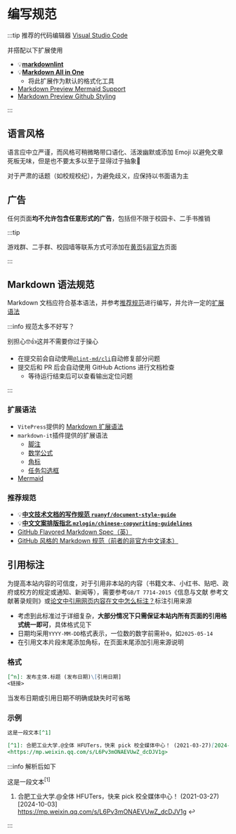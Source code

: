 # 编写规范

:::tip 推荐的代码编辑器
[Visual Studio Code](https://code.visualstudio.com/)

并搭配以下扩展使用

- 💡[**markdownlint**](https://marketplace.visualstudio.com/items/?itemName=DavidAnson.vscode-markdownlint)
- 💡[**Markdown All in One**](https://marketplace.visualstudio.com/items/?itemName=yzhang.markdown-all-in-one)
  - 将此扩展作为默认的格式化工具
- [Markdown Preview Mermaid Support](https://marketplace.visualstudio.com/items/?itemName=bierner.markdown-mermaid)
- [Markdown Preview Github Styling](https://marketplace.visualstudio.com/items/?itemName=bierner.markdown-preview-github-styles)

:::

## 语言风格

语言应中立严谨，而风格可稍微略带口语化、活泼幽默或添加 Emoji 以避免文章死板无味，但是也不要太多以至于显得过于抽象🤔

对于严肃的话题（如校规校纪），为避免歧义，应保持以书面语为主

## 广告

任何页面**均不允许包含任意形式的广告**，包括但不限于校园卡、二手书推销

:::tip

游戏群、二手群、校园墙等联系方式可添加在[黄页§非官方](../contact/unofficial)页面

:::

## Markdown 语法规范

Markdown 文档应符合基本语法，并参考[推荐规范](#推荐规范)进行编写，并允许一定的[扩展语法](#扩展语法)

:::info 规范太多不好写？

别担心🤓👍这并不需要你过于操心

- 在提交前会自动使用[`@lint-md/cli`](https://github.com/lint-md/cli)自动修复部分问题
- 提交后和 PR 后会自动使用 GitHub Actions 进行文档检查
  - 等待运行结束后可以查看输出定位问题

:::

### 扩展语法

- `VitePress`提供的 [Markdown 扩展语法](https://vitepress.dev/zh/guide/markdown)
- `markdown-it`插件提供的扩展语法
  - [脚注](https://github.com/markdown-it/markdown-it-footnote)
  - [数学公式](https://github.com/tani/markdown-it-mathjax3)
  - [角标](https://github.com/markdown-it/markdown-it-sup)
  - [任务勾选框](https://github.com/linsir/markdown-it-task-checkbox)
- [Mermaid](https://mermaid.js.org/)

### 推荐规范

- 💡[**中文技术文档的写作规范 `ruanyf/document-style-guide`**](https://github.com/ruanyf/document-style-guide)
- 💡[**中文文案排版指北 `mzlogin/chinese-copywriting-guidelines`**](https://github.com/mzlogin/chinese-copywriting-guidelines)
- [GitHub Flavored Markdown Spec（英）](https://github.github.com/gfm/)
- [GitHub 风格的 Markdown 规范（前者的非官方中文译本）](https://gfm.docschina.org/zh-hans/)

## 引用标注

为提高本站内容的可信度，对于引用非本站的内容（书籍文本、小红书、贴吧、政府或校方的规定或通知、新闻等），需要参考`GB/T 7714-2015`《信息与文献 参考文献著录规则》或[论文中引用网页内容在文中怎么标注？](https://www.zhihu.com/question/457765989/answer/3356593666)标注引用来源

- 考虑到此标准过于详细复杂，**大部分情况下只需保证本站内所有页面的引用格式统一即可**，具体格式见下
- 日期均采用`YYYY-MM-DD`格式表示，一位数的数字前需补`0`，如`2025-05-14`
- 在引用文本片段末尾添加角标，在页面末尾添加引用来源说明

### 格式

```md
[^n]: 发布主体.标题 (发布日期)\[引用日期]
<链接>
```

当发布日期或引用日期不明确或缺失时可省略

### 示例

```md
这是一段文本[^1]

[^1]: 合肥工业大学.@全体 HFUTers，快来 pick 校全媒体中心！ (2021-03-27)[2024-10-03]
<https://mp.weixin.qq.com/s/L6Pv3mONAEVUwZ_dcDJV1g>
```

:::info 解析后如下

这是一段文本<sup><a>[1]</a></sup>

1. 合肥工业大学.@全体 HFUTers，快来 pick 校全媒体中心！ (2021-03-27)\[2024-10-03]  
<https://mp.weixin.qq.com/s/L6Pv3mONAEVUwZ_dcDJV1g> <a>↩︎</a>

:::
